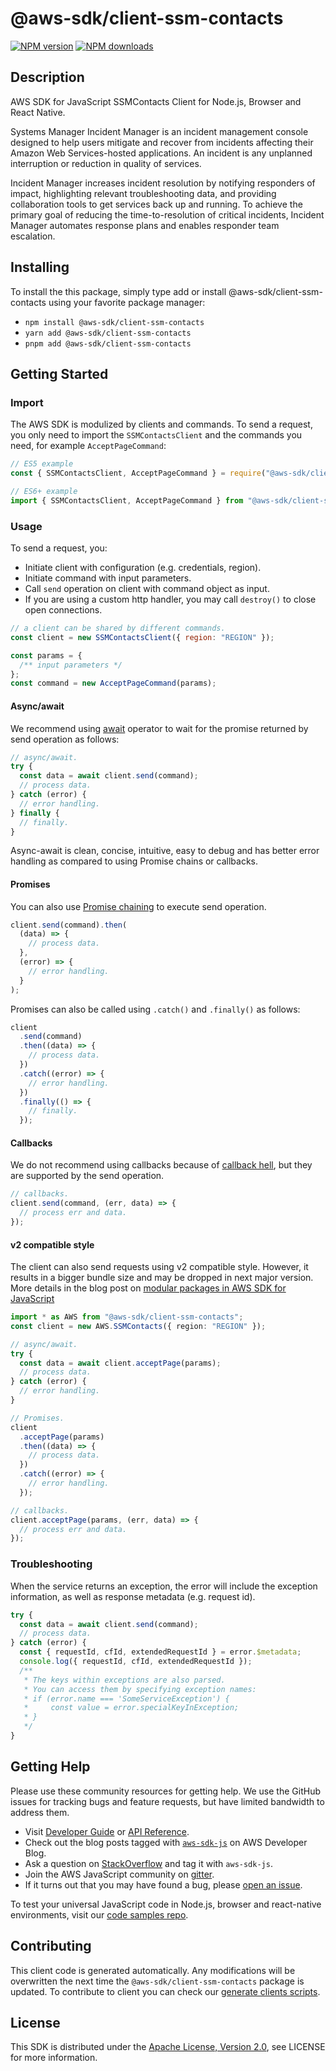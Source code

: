 # @aws-sdk/client-ssm-contacts

[![NPM version](https://img.shields.io/npm/v/@aws-sdk/client-ssm-contacts/latest.svg)](https://www.npmjs.com/package/@aws-sdk/client-ssm-contacts)
[![NPM downloads](https://img.shields.io/npm/dm/@aws-sdk/client-ssm-contacts.svg)](https://www.npmjs.com/package/@aws-sdk/client-ssm-contacts)

## Description

AWS SDK for JavaScript SSMContacts Client for Node.js, Browser and React Native.

<p>Systems Manager Incident Manager is an incident management console designed to help users
mitigate and recover from incidents affecting their Amazon Web Services-hosted applications.
An incident is any unplanned interruption or reduction in quality of services. </p>
<p>Incident Manager increases incident resolution by notifying responders of impact,
highlighting relevant troubleshooting data, and providing collaboration tools to get
services back up and running. To achieve the primary goal of reducing the
time-to-resolution of critical incidents, Incident Manager automates response plans
and enables responder team escalation. </p>

## Installing

To install the this package, simply type add or install @aws-sdk/client-ssm-contacts
using your favorite package manager:

- `npm install @aws-sdk/client-ssm-contacts`
- `yarn add @aws-sdk/client-ssm-contacts`
- `pnpm add @aws-sdk/client-ssm-contacts`

## Getting Started

### Import

The AWS SDK is modulized by clients and commands.
To send a request, you only need to import the `SSMContactsClient` and
the commands you need, for example `AcceptPageCommand`:

```js
// ES5 example
const { SSMContactsClient, AcceptPageCommand } = require("@aws-sdk/client-ssm-contacts");
```

```ts
// ES6+ example
import { SSMContactsClient, AcceptPageCommand } from "@aws-sdk/client-ssm-contacts";
```

### Usage

To send a request, you:

- Initiate client with configuration (e.g. credentials, region).
- Initiate command with input parameters.
- Call `send` operation on client with command object as input.
- If you are using a custom http handler, you may call `destroy()` to close open connections.

```js
// a client can be shared by different commands.
const client = new SSMContactsClient({ region: "REGION" });

const params = {
  /** input parameters */
};
const command = new AcceptPageCommand(params);
```

#### Async/await

We recommend using [await](https://developer.mozilla.org/en-US/docs/Web/JavaScript/Reference/Operators/await)
operator to wait for the promise returned by send operation as follows:

```js
// async/await.
try {
  const data = await client.send(command);
  // process data.
} catch (error) {
  // error handling.
} finally {
  // finally.
}
```

Async-await is clean, concise, intuitive, easy to debug and has better error handling
as compared to using Promise chains or callbacks.

#### Promises

You can also use [Promise chaining](https://developer.mozilla.org/en-US/docs/Web/JavaScript/Guide/Using_promises#chaining)
to execute send operation.

```js
client.send(command).then(
  (data) => {
    // process data.
  },
  (error) => {
    // error handling.
  }
);
```

Promises can also be called using `.catch()` and `.finally()` as follows:

```js
client
  .send(command)
  .then((data) => {
    // process data.
  })
  .catch((error) => {
    // error handling.
  })
  .finally(() => {
    // finally.
  });
```

#### Callbacks

We do not recommend using callbacks because of [callback hell](http://callbackhell.com/),
but they are supported by the send operation.

```js
// callbacks.
client.send(command, (err, data) => {
  // process err and data.
});
```

#### v2 compatible style

The client can also send requests using v2 compatible style.
However, it results in a bigger bundle size and may be dropped in next major version. More details in the blog post
on [modular packages in AWS SDK for JavaScript](https://aws.amazon.com/blogs/developer/modular-packages-in-aws-sdk-for-javascript/)

```ts
import * as AWS from "@aws-sdk/client-ssm-contacts";
const client = new AWS.SSMContacts({ region: "REGION" });

// async/await.
try {
  const data = await client.acceptPage(params);
  // process data.
} catch (error) {
  // error handling.
}

// Promises.
client
  .acceptPage(params)
  .then((data) => {
    // process data.
  })
  .catch((error) => {
    // error handling.
  });

// callbacks.
client.acceptPage(params, (err, data) => {
  // process err and data.
});
```

### Troubleshooting

When the service returns an exception, the error will include the exception information,
as well as response metadata (e.g. request id).

```js
try {
  const data = await client.send(command);
  // process data.
} catch (error) {
  const { requestId, cfId, extendedRequestId } = error.$metadata;
  console.log({ requestId, cfId, extendedRequestId });
  /**
   * The keys within exceptions are also parsed.
   * You can access them by specifying exception names:
   * if (error.name === 'SomeServiceException') {
   *     const value = error.specialKeyInException;
   * }
   */
}
```

## Getting Help

Please use these community resources for getting help.
We use the GitHub issues for tracking bugs and feature requests, but have limited bandwidth to address them.

- Visit [Developer Guide](https://docs.aws.amazon.com/sdk-for-javascript/v3/developer-guide/welcome.html)
  or [API Reference](https://docs.aws.amazon.com/AWSJavaScriptSDK/v3/latest/index.html).
- Check out the blog posts tagged with [`aws-sdk-js`](https://aws.amazon.com/blogs/developer/tag/aws-sdk-js/)
  on AWS Developer Blog.
- Ask a question on [StackOverflow](https://stackoverflow.com/questions/tagged/aws-sdk-js) and tag it with `aws-sdk-js`.
- Join the AWS JavaScript community on [gitter](https://gitter.im/aws/aws-sdk-js-v3).
- If it turns out that you may have found a bug, please [open an issue](https://github.com/aws/aws-sdk-js-v3/issues/new/choose).

To test your universal JavaScript code in Node.js, browser and react-native environments,
visit our [code samples repo](https://github.com/aws-samples/aws-sdk-js-tests).

## Contributing

This client code is generated automatically. Any modifications will be overwritten the next time the `@aws-sdk/client-ssm-contacts` package is updated.
To contribute to client you can check our [generate clients scripts](https://github.com/aws/aws-sdk-js-v3/tree/main/scripts/generate-clients).

## License

This SDK is distributed under the
[Apache License, Version 2.0](http://www.apache.org/licenses/LICENSE-2.0),
see LICENSE for more information.
